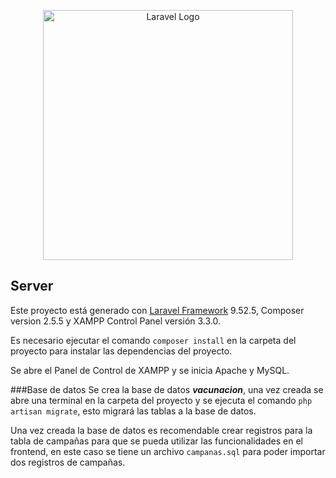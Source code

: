 <p align="center"><a href="https://laravel.com" target="_blank"><img src="https://raw.githubusercontent.com/laravel/art/master/logo-lockup/5%20SVG/2%20CMYK/1%20Full%20Color/laravel-logolockup-cmyk-red.svg" width="400" alt="Laravel Logo"></a></p>

## Server
Este proyecto está generado con [Laravel Framework]("https://laravel.com) 9.52.5, Composer version 2.5.5 y XAMPP Control Panel versión 3.3.0.

Es necesario ejecutar el comando `composer install` en la carpeta del proyecto para instalar las dependencias del proyecto.

Se abre el Panel de Control de XAMPP y se inicia Apache y MySQL.

###Base de datos
Se crea la base de datos ***vacunacion***, una vez creada se abre una terminal en la carpeta del proyecto y se ejecuta el comando `php artisan migrate`, esto migrará las tablas a la base de datos.

Una vez creada la base de datos es recomendable crear registros para la tabla de campañas para que se pueda utilizar las funcionalidades en el frontend, en este caso se tiene un archivo `campanas.sql` para poder importar dos registros de campañas.

